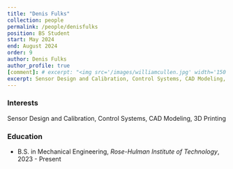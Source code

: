 ```yaml
---
title: "Denis Fulks"
collection: people
permalink: /people/denisfulks
position: BS Student
start: May 2024
end: August 2024
order: 9
author: Denis Fulks
author_profile: true
[comment]: # excerpt: "<img src='/images/williamcullen.jpg' width='150' height='auto'>"
excerpt: Sensor Design and Calibration, Control Systems, CAD Modeling, 3D Printing
---
```

### Interests
Sensor Design and Calibration, Control Systems, CAD Modeling, 3D Printing

### Education
* B.S. in Mechanical Engineering, *Rose-Hulman Institute of Technology*, 2023 - Present
